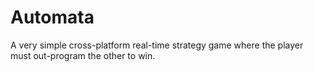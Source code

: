 # Automata
A very simple cross-platform real-time strategy game where the player must out-program the other to win.
